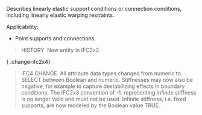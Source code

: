 ﻿Describes linearly elastic support conditions or connection conditions, including linearly elastic warping restraints.

Applicability:

* Point supports and connections.

> HISTORY&nbsp; New entity in IFC2x2.

{ .change-ifc2x4}
> IFC4 CHANGE&nbsp; All attribute data types changed from numeric to SELECT between Boolean and numeric. Stiffnesses may now also be negative, for example to capture destabilizing effects in boundary conditions. The IFC2x3 convention of -1. representing infinite stiffness is no longer valid and must not be used. Infinite stiffness, i.e. fixed supports, are now modeled by the Boolean value TRUE.